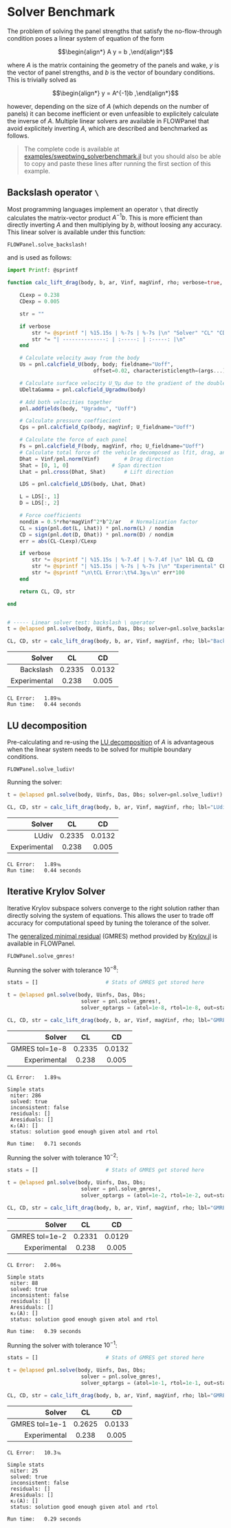 # Solver Benchmark

The problem of solving the panel strengths that satisfy the
no-flow-through condition poses a linear system of equation of the form

```math
\begin{align*}
        A y = b
,\end{align*}
```

where $A$ is the matrix containing the geometry of the panels and wake,
$y$ is the vector of panel strengths, and $b$ is the vector of boundary
conditions.
This is trivially solved as

```math
\begin{align*}
        y = A^{-1}b
,\end{align*}
```

however, depending on the size of $A$ (which depends on the number of
panels) it can become inefficient or even unfeasible to explicitely
calculate the inverse of $A$.
Multiple linear solvers are available in FLOWPanel that avoid
explicitely inverting $A$, which are described and benchmarked as
follows.

> The complete code is available at [examples/sweptwing_solverbenchmark.jl](https://github.com/byuflowlab/FLOWPanel.jl/blob/master/examples/sweptwing_solverbenchmark.jl) but you should also be able to copy and paste these lines after running the first section of this example.


## Backslash operator `\`

Most programming languages implement an operator `\` that directly
calculates the matrix-vector product $A^{-1}b$.
This is more efficient than directly inverting $A$ and then multiplying
by $b$, without loosing any accuracy.
This linear solver is available under this function:
```@docs
FLOWPanel.solve_backslash!
```
and is used as follows:

```julia
import Printf: @sprintf

function calc_lift_drag(body, b, ar, Vinf, magVinf, rho; verbose=true, lbl="")

    CLexp = 0.238
    CDexp = 0.005

    str = ""

    if verbose
        str *= @sprintf "| %15.15s | %-7s | %-7s |\n" "Solver" "CL" "CD"
        str *= "| --------------: | :-----: | :-----: |\n"
    end

    # Calculate velocity away from the body
    Us = pnl.calcfield_U(body, body; fieldname="Uoff",
                            offset=0.02, characteristiclength=(args...)->b/ar)

    # Calculate surface velocity U_∇μ due to the gradient of the doublet strength
    UDeltaGamma = pnl.calcfield_Ugradmu(body)

    # Add both velocities together
    pnl.addfields(body, "Ugradmu", "Uoff")

    # Calculate pressure coeffiecient
    Cps = pnl.calcfield_Cp(body, magVinf; U_fieldname="Uoff")

    # Calculate the force of each panel
    Fs = pnl.calcfield_F(body, magVinf, rho; U_fieldname="Uoff")
    # Calculate total force of the vehicle decomposed as lfit, drag, and sideslip
    Dhat = Vinf/pnl.norm(Vinf)        # Drag direction
    Shat = [0, 1, 0]              # Span direction
    Lhat = pnl.cross(Dhat, Shat)      # Lift direction

    LDS = pnl.calcfield_LDS(body, Lhat, Dhat)

    L = LDS[:, 1]
    D = LDS[:, 2]

    # Force coefficients
    nondim = 0.5*rho*magVinf^2*b^2/ar   # Normalization factor
    CL = sign(pnl.dot(L, Lhat)) * pnl.norm(L) / nondim
    CD = sign(pnl.dot(D, Dhat)) * pnl.norm(D) / nondim
    err = abs(CL-CLexp)/CLexp

    if verbose
        str *= @sprintf "| %15.15s | %-7.4f | %-7.4f |\n" lbl CL CD
        str *= @sprintf "| %15.15s | %-7s | %-7s |\n" "Experimental" CLexp CDexp
        str *= @sprintf "\n\tCL Error:\t%4.3g﹪\n" err*100
    end

    return CL, CD, str

end


# ----- Linear solver test: backslash \ operator
t = @elapsed pnl.solve(body, Uinfs, Das, Dbs; solver=pnl.solve_backslash!)

CL, CD, str = calc_lift_drag(body, b, ar, Vinf, magVinf, rho; lbl="Backslash")
```


|          Solver | CL      | CD      |
| --------------: | :-----: | :-----: |
|       Backslash | 0.2335  | 0.0132  |
|    Experimental | 0.238   | 0.005   |

	CL Error:	1.89﹪
	Run time:	0.44 seconds

## LU decomposition

Pre-calculating and re-using the
[LU decomposition](https://en.wikipedia.org/wiki/LU_decomposition) of $A$
is advantageous when the linear system needs to be solved for multiple
boundary conditions.

```@docs
FLOWPanel.solve_ludiv!
```

Running the solver:

```julia
t = @elapsed pnl.solve(body, Uinfs, Das, Dbs; solver=pnl.solve_ludiv!)

CL, CD, str = calc_lift_drag(body, b, ar, Vinf, magVinf, rho; lbl="LUdiv")
```
|          Solver | CL      | CD      |
| --------------: | :-----: | :-----: |
|           LUdiv | 0.2335  | 0.0132  |
|    Experimental | 0.238   | 0.005   |

	CL Error:	1.89﹪
	Run time:	0.44 seconds

## Iterative Krylov Solver

Iterative Krylov subspace solvers converge to the right solution
rather than directly solving the system of equations.
This allows the user to trade off accuracy for computational speed by
tuning the tolerance of the solver.

The [generalized minimal residual](https://en.wikipedia.org/wiki/Generalized_minimal_residual_method)
(GMRES) method provided by
[Krylov.jl](https://juliasmoothoptimizers.github.io/Krylov.jl/stable/solvers/unsymmetric/#GMRES)
is available in FLOWPanel.

```@docs
FLOWPanel.solve_gmres!
```

Running the solver with tolerance $10^{-8}$:
```julia
stats = []                      # Stats of GMRES get stored here

t = @elapsed pnl.solve(body, Uinfs, Das, Dbs;
                        solver = pnl.solve_gmres!,
                        solver_optargs = (atol=1e-8, rtol=1e-8, out=stats))

CL, CD, str = calc_lift_drag(body, b, ar, Vinf, magVinf, rho; lbl="GMRES tol=1e-8")
```
|          Solver | CL      | CD      |
| --------------: | :-----: | :-----: |
|  GMRES tol=1e-8 | 0.2335  | 0.0132  |
|    Experimental | 0.238   | 0.005   |

	CL Error:	1.89﹪

	Simple stats
	 niter: 286
	 solved: true
	 inconsistent: false
	 residuals: []
	 Aresiduals: []
	 κ₂(A): []
	 status: solution good enough given atol and rtol
	
	Run time:	0.71 seconds

Running the solver with tolerance $10^{-2}$:
```julia
stats = []                      # Stats of GMRES get stored here

t = @elapsed pnl.solve(body, Uinfs, Das, Dbs;
                        solver = pnl.solve_gmres!,
                        solver_optargs = (atol=1e-2, rtol=1e-2, out=stats))

CL, CD, str = calc_lift_drag(body, b, ar, Vinf, magVinf, rho; lbl="GMRES tol=1e-2")
```
|          Solver | CL      | CD      |
| --------------: | :-----: | :-----: |
|  GMRES tol=1e-2 | 0.2331  | 0.0129  |
|    Experimental | 0.238   | 0.005   |

	CL Error:	2.06﹪

	Simple stats
	 niter: 88
	 solved: true
	 inconsistent: false
	 residuals: []
	 Aresiduals: []
	 κ₂(A): []
	 status: solution good enough given atol and rtol
	
	Run time:	0.39 seconds

Running the solver with tolerance $10^{-1}$:
```julia
stats = []                      # Stats of GMRES get stored here

t = @elapsed pnl.solve(body, Uinfs, Das, Dbs;
                        solver = pnl.solve_gmres!,
                        solver_optargs = (atol=1e-1, rtol=1e-1, out=stats))

CL, CD, str = calc_lift_drag(body, b, ar, Vinf, magVinf, rho; lbl="GMRES tol=1e-1")
```
|          Solver | CL      | CD      |
| --------------: | :-----: | :-----: |
|  GMRES tol=1e-1 | 0.2625  | 0.0133  |
|    Experimental | 0.238   | 0.005   |

	CL Error:	10.3﹪

	Simple stats
	 niter: 25
	 solved: true
	 inconsistent: false
	 residuals: []
	 Aresiduals: []
	 κ₂(A): []
	 status: solution good enough given atol and rtol
	
	Run time:	0.29 seconds

